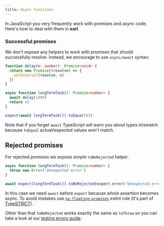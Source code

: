 ```yaml
---
title: Async functions
---
```


In JavaScript you very frequently work with promises and async code. Here's how
to deal with them in **earl**.

### Successful promises

We don't expose any helpers to work with promises that should successfully
resolve. Instead, we encourage to use `async/await` syntax:

```typescript
function delay(n: number): Promise<void> {
  return new Promise((resolve) => {
    setInterval(resolve, n)
  })
}

async function longTermTask(): Promise<number> {
  await delay(1000)
  return 42
}

expect(await longTermTask()).toEqual(42)
```

Note that if you forget `await` TypeScript will warn you about types mismatch
because `toEqual` actual/expected values won't match.

## Rejected promises

For rejected promises we expose simple `toBeRejected` helper.

```typescript
async function longTermTask(): Promise<number> {
  throw new Error('Unexpected error')
}

await expect(longTermTask()).toBeRejected(expect.error('Unexpected error'))
```

In this case we need `await` before `expect` because whole assertion becomes
async. To avoid mistakes use
[`no-floating-promises`](https://github.com/typescript-eslint/typescript-eslint/blob/master/packages/eslint-plugin/docs/rules/no-floating-promises.md)
eslint rule (it's part of
[TypeSTRICT](https://github.com/krzkaczor/typestrict)).

Other than that `toBeRejected` works exactly the same as `toThrow` so you can
take a look at our [testing errors guide](./testing-errors).
